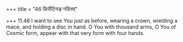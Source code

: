 +++
title = "46 किरीटिनङ् गदिनम्"

+++
11.46 I want to see You just as before, wearing a crown, wielding a
mace, and holding a disc in hand. O You with thousand arms, O You of
Cosmic form, appear with that very form with four hands.
